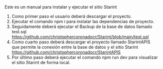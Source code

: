Este es un manual para instalar y ejecutar el sitio Starint
 
1. Como primer paso el usuario deberá descargar el proyecto.
2. Ejecutar el comando npm i para instalar las dependencias de proyecto.
3. Seguidamente deberá ejecutar el Backup de la base de datos llamado test.sql https://github.com/christophercoronadocr/Starint/blob/main/test.sql
4. Como cuarto paso deberá descargar el proyecto llamado StarintAPIS que permite la conexión entre la base de datos y el sitio Starint https://github.com/christophercoronadocr/StarintAPIS
5. Por último paso deberá ejecutar el comando npm run dev para visualizar el sitio Starint de forma local.
